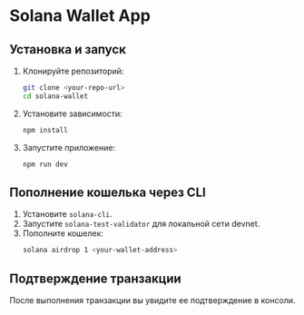# Solana Wallet App

## Установка и запуск

1. Клонируйте репозиторий:
    ```bash
    git clone <your-repo-url>
    cd solana-wallet
    ```

2. Установите зависимости:
    ```bash
    npm install
    ```

3. Запустите приложение:
    ```bash
    npm run dev
    ```

## Пополнение кошелька через CLI

1. Установите `solana-cli`.
2. Запустите `solana-test-validator` для локальной сети devnet.
3. Пополните кошелек:
    ```bash
    solana airdrop 1 <your-wallet-address>
    ```

## Подтверждение транзакции

После выполнения транзакции вы увидите ее подтверждение в консоли.
